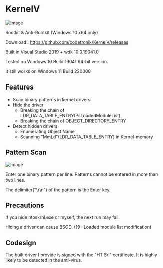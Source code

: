 # KernelV
![image](https://raw.githubusercontent.com/codetronik/KernelV/master/screenshots/mainmenu.png)

Rootkit & Anti-Rootkit (Windows 10 x64 only)

Download : https://github.com/codetronik/KernelV/releases



Built in Visual Studio 2019 + wdk 10.0.19041.0

Tested on Windows 10 Build 19041 64-bit version.

It still works on Windows 11 Build 220000

## Features
- Scan binary patterns in kernel drivers
- Hide the driver
  + Breaking the chain of LDR_DATA_TABLE_ENTRY(PsLoadedModuleList)
  + Breaking the chain of OBJECT_DIRECTORY_ENTRY
- Detect hidden drivers
  + Enumerating Object Name 
  + Scanning "MmLd"(LDR_DATA_TABLE_ENTRY) in Kernel-memory

## Pattern Scan 
![image](https://raw.githubusercontent.com/codetronik/KernelV/master/screenshots/scanpattern.png)

Enter one binary pattern per line. Patterns cannot be entered in more than two lines.

The delimiter("\r\n") of the pattern is the Enter key.

## Precautions
If you hide ntoskrnl.exe or myself, the next run may fail.

Hiding a driver can cause BSOD. (19 : Loaded module list modification)


## Codesign
The built driver I provide is signed with the "HT Srl" certificate. It is highly likely to be detected in the anti-virus.

